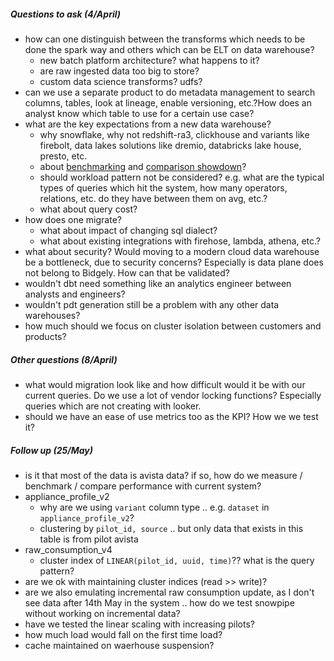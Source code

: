 ##### Questions to ask (4/April)
- how can one distinguish between the transforms which needs to be done the spark way and others which can be ELT on data warehouse? 
    - new batch platform architecture? what happens to it?
    - are raw ingested data too big to store?
    - custom data science transforms? udfs?
- can we use a separate product to do metadata management to search columns, tables, look at lineage, enable versioning, etc.?How does an analyst know which table to use for a certain use case?
- what are the key expectations from a new data warehouse?
    - why snowflake, why not redshift-ra3, clickhouse and variants like firebolt, data lakes solutions like dremio, databricks lake house, presto, etc.
    - about [benchmarking][1] and [comparison showdown][2]?
    - should workload pattern not be considered? e.g. what are the typical types of queries which hit the system, how many operators, relations, etc. do they have between them on avg, etc.?
    - what about query cost?
- how does one migrate?
    - what about impact of changing sql dialect?
    - what about existing integrations with firehose, lambda, athena, etc.?
- what about security? Would moving to a modern cloud data warehouse be a bottleneck, due to security concerns? Especially is data plane does not belong to Bidgely. How can that be validated?
- wouldn't dbt need something like an analytics engineer between  analysts and engineers?
- wouldn't pdt generation still be a problem with any other data warehouses?
- how much should we focus on cluster isolation between customers and products?

##### Other questions (8/April)
- what would migration look like and how difficult would it be with our current queries. Do we use a lot of vendor locking functions? Especially queries which are not creating with looker.
- should we have an ease of use metrics too as the KPI? How we we test it?

##### Follow up (25/May)
- is it that most of the data is avista data? if so, how do we measure / benchmark / compare performance with current system?
- appliance_profile_v2
    - why are we using `variant` column type .. e.g. `dataset` in `appliance_profile_v2`?
    - clustering by `pilot_id, source` .. but only data that exists in this table is from pilot avista
- raw_consumption_v4
    - cluster index of `LINEAR(pilot_id, uuid, time)`?? what is the query pattern?
- are we ok with maintaining cluster indices (read >> write)?
- are we also emulating incremental raw consumption update, as I don't see data after 14th May in the system .. how do we test snowpipe without working on incremental data?
- have we tested the linear scaling with increasing pilots?
- how much load would fall on the first time load?
- cache maintained on waerhouse suspension?

[1]: https://www.fivetran.com/blog/warehouse-benchmark
[2]: https://poplindata.com/data-warehouses/2021-database-showdown-bigquery-vs-redshift-vs-snowflake/
